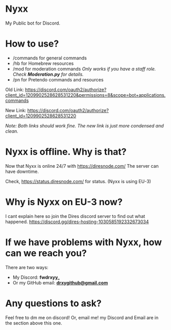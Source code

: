 # Nyxx
My Public bot for Discord. 

# How to use?
- /commands for general commands
- /hb for Homebrew resources
- /mod for moderation commands
    *Only works if you have a staff role. Check **Moderation.py** for details.*
- /pn for Pretendo commands and resources

Old Link: https://discord.com/oauth2/authorize?client_id=1209902528628531220&permissions=8&scope=bot+applications.commands

New Link: https://discord.com/oauth2/authorize?client_id=1209902528628531220

*Note: Both links should work fine. The new link is just more condensed and clean.*

# Nyxx is offline. Why is that?
Now that Nyxx is online 24/7 with https://diresnode.com/ The server can have downtime.

Check, https://status.diresnode.com/ for status. (Nyxx is using EU-3)

# Why is Nyxx on EU-3 now?
I cant explain here so join the Dires discord server to find out what happened. https://discord.gg/dires-hosting-1030585192332673034

# If we have problems with Nyxx, how can we reach you?
There are two ways:
- My Discord: **fwdrxyy_**
- Or my GitHub email: **drxygithub@gmail.com**

# Any questions to ask?
Feel free to dm me on discord! Or, email me! my Discord and Email are in the section above this one.